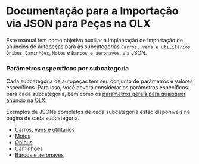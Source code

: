 # Documentação para a Importação via JSON para Peças na OLX

Este manual tem como objetivo auxiliar a implantação de importação de anúncios de autopeças para as subcategorias `Carros, vans e utilitários`, `Ônibus`, `Caminhões`, `Motos` e `Barcos e aeronaves`, via JSON.


### Parâmetros específicos por subcategoria

Cada subcategoria de autopeças tem seu conjunto de parâmetros e valores específicos. Para isso, você deverá considerar os parâmetros específicos para cada subcategoria, bem como os [parâmetros gerais para quaisquer anúncio na OLX](https://github.com/olxbr/ad_integration/blob/master/json/json.md).

Exemplos de JSONs completos de cada subcategoria estão disponíveis na página de cada subcategoria.

- [Carros, vans e utilitários](https://github.com/olxbr/ad_integration/blob/master/json/autoparts/sub_autos.md)
- [Motos](https://github.com/olxbr/ad_integration/blob/master/json/autoparts/sub_motorcycle.md)
- [Ônibus](https://github.com/olxbr/ad_integration/blob/master/json/autoparts/sub_bus.md)
- [Caminhões](https://github.com/olxbr/ad_integration/blob/master/json/autoparts/sub_truck.md)
- [Barcos e aeronaves](https://github.com/olxbr/ad_integration/blob/master/json/autoparts/sub_boat_plane.md)
